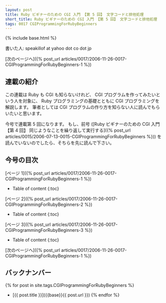 ```yaml
---
layout: post
title: Ruby ビギナーのための CGI 入門 【第 5 回】 文字コードと排他処理
short_title: Ruby ビギナーのための CGI 入門 【第 5 回】 文字コードと排他処理
tags: 0017 CGIProgrammingForRubyBeginners
---
```

{% include base.html %}


書いた人: speakillof at yahoo dot co dot jp

[次のページへ]({% post_url articles/0017/2006-11-26-0017-CGIProgrammingForRubyBeginners-1 %})

## 連載の紹介

この連載は Ruby も CGI も知らないけれど、
CGI プログラムを作ってみたいという人を対象に、
Ruby プログラミングの基礎とともに CGI プログラミングを解説します。
筆者としては CGI プログラムの作り方を知らない人に読んでもらいたいと思います。

今号で連載第 5 回になります。
もし、前号 ([Ruby ビギナーのための CGI 入門 【第 4 回】 同じようなことを繰り返して実行する]({% post_url articles/0015/2006-07-13-0015-CGIProgrammingForRubyBeginners %}))
を読んでいないのでしたら、そちらを先に読んで下さい。

## 今号の目次

[ページ 1]({% post_url articles/0017/2006-11-26-0017-CGIProgrammingForRubyBeginners-1 %})

* Table of content
{:toc}


[ページ 2]({% post_url articles/0017/2006-11-26-0017-CGIProgrammingForRubyBeginners-2 %})

* Table of content
{:toc}


[ページ 3]({% post_url articles/0017/2006-11-26-0017-CGIProgrammingForRubyBeginners-3 %})

* Table of content
{:toc}


[次のページへ]({% post_url articles/0017/2006-11-26-0017-CGIProgrammingForRubyBeginners-1 %})

## バックナンバー

{% for post in site.tags.CGIProgrammingForRubyBeginners %}
  - [{{ post.title }}]({{base}}{{ post.url }})
{% endfor %}


